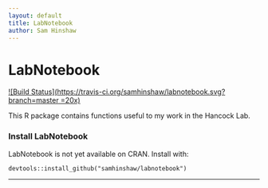 ```yaml
---
layout: default
title: LabNotebook
author: Sam Hinshaw
---
```

# LabNotebook

[![Build Status](https://travis-ci.org/samhinshaw/labnotebook.svg?branch=master =20x)](https://travis-ci.org/samhinshaw/labnotebook)

This R package contains functions useful to my work in the Hancock Lab.

### Install LabNotebook

LabNotebook is not yet available on CRAN. Install with:
```
devtools::install_github("samhinshaw/labnotebook")
```


********
